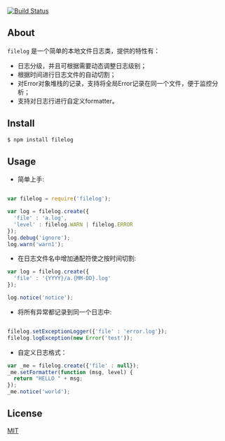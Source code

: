 [![Build Status](https://secure.travis-ci.org/aleafs/filelog.png?branch=master)](http://travis-ci.org/aleafs/filelog)

## About

`filelog` 是一个简单的本地文件日志类，提供的特性有：

* 日志分级，并且可根据需要动态调整日志级别；
* 根据时间进行日志文件的自动切割；
* 对Error对象堆栈的记录，支持将全局Error记录在同一个文件，便于监控分析；
* 支持对日志行进行自定义formatter。

## Install

```bash
$ npm install filelog
```

## Usage

* 简单上手:

```javascript

var filelog = require('filelog');

var log = filelog.create({
  'file' : 'a.log', 
  'level' : filelog.WARN | filelog.ERROR
});
log.debug('ignore');
log.warn('warn1');

```

* 在日志文件名中增加通配符使之按时间切割:

``` javascript
var log = filelog.create({
  'file' : '{YYYY}/a.{MM-DD}.log'
});

log.notice('notice');
```

* 将所有异常都记录到同一个日志中:

```javascript

filelog.setExceptionLogger({'file' : 'error.log'});
filelog.logException(new Error('test'));
```

* 自定义日志格式：

```javascript
var _me = filelog.create({'file' : null});
_me.setFormatter(function (msg, level) {
  return "HELLO " + msg;
});
_me.notice('world');
```
## License

[MIT](LICENSE)